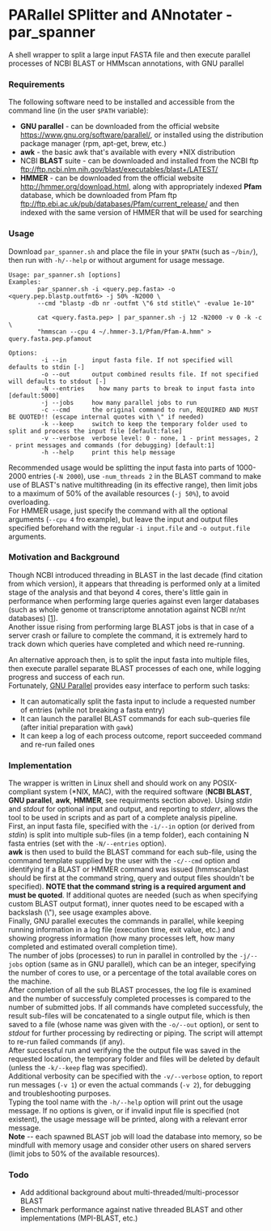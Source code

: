 # PARallel SPlitter and ANnotater - par_spanner
A shell wrapper to split a large input FASTA file and then execute parallel processes of NCBI BLAST or HMMscan annotations, with GNU parallel

### Requirements
The following software need to be installed and accessible from the command line (in the user `$PATH` variable):
* **GNU parallel** - can be downloaded from the official website <https://www.gnu.org/software/parallel/>, or installed using the distribution package manager (rpm, apt-get, brew, etc.)
* **awk** - the basic awk that's available with every \*NIX distribution
* NCBI **BLAST** suite - can be downloaded and installed from the NCBI ftp <ftp://ftp.ncbi.nlm.nih.gov/blast/executables/blast+/LATEST/>
* **HMMER** - can be downloaded from the official website <http://hmmer.org/download.html>, along with appropriately indexed **Pfam** database, which be downloaded from Pfam ftp <ftp://ftp.ebi.ac.uk/pub/databases/Pfam/current_release/> and then indexed with the same version of HMMER that will be used for searching  


### Usage
Download `par_spanner.sh` and place the file in your `$PATH` (such as `~/bin/`), then run with `-h/--help` or without argument for usage message.
```
Usage: par_spanner.sh [options]
Examples: 
        par_spanner.sh -i <query.pep.fasta> -o <query.pep.blastp.outfmt6> -j 50% -N2000 \
        --cmd "blastp -db nr -outfmt \"6 std stitle\" -evalue 1e-10"
        
        cat <query.fasta.pep> | par_spanner.sh -j 12 -N2000 -v 0 -k -c \
        "hmmscan --cpu 4 ~/.hmmer-3.1/Pfam/Pfam-A.hmm" > query.fasta.pep.pfamout
        
Options:
         -i --in       input fasta file. If not specified will defaults to stdin [-]
         -o --out      output combined results file. If not specified will defaults to stdout [-]
         -N --entries    how many parts to break to input fasta into [default:5000]
         -j --jobs     how many parallel jobs to run
         -c --cmd      the original command to run, REQUIRED AND MUST BE QUOTED!! (escape internal quotes with \" if needed)
         -k --keep     switch to keep the temporary folder used to split and process the input file [default:false]
         -v --verbose  verbose level: 0 - none, 1 - print messages, 2 - print messages and commands (for debugging) [default:1]
         -h --help     print this help message
```
Recommended usage would be splitting the input fasta into parts of 1000-2000 entries (`-N 2000`), use `-num_threads 2` in the BLAST command to make use of BLAST's native multithreading (in its effective range), then limit jobs to a maximum of 50% of the available resources (`-j 50%`), to avoid overloading.  
For HMMER usage, just specify the command with all the optional arguments (`--cpu 4` fro example), but leave the input and output files specified beforehand with the regular `-i input.file` and `-o output.file` arguments.

### Motivation and Background
Though NCBI introduced threading in BLAST in the last decade (find citation from which version), it appears that threading is performed only at a limited stage of the analysis and that beyond 4 cores, there's little gain in performance when performing large queries against even larger databases (such as whole genome ot transcriptome annotation against NCBI nr/nt databases) [[1](http://voorloopnul.com/blog/how-to-correctly-speed-up-blast-using-num_threads/)].  
Another issue rising from performing large BLAST jobs is that in case of a server crash or failure to complete the command, it is extremely hard to track down which queries have completed and which need re-running.

An alternative approach then, is to split the input fasta into multiple files, then execute parallel separate BLAST processes of each one, while logging progress and success of each run.  
Fortunately, [GNU Parallel](https://www.gnu.org/software/parallel/parallel_tutorial.html) provides easy interface to perform such tasks:
* It can automatically split the fasta input to include a requested number of entries (while not breaking a fasta entry)
* It can launch the parallel BLAST commands for each sub-queries file (after initial preparation with `gawk`)
* It can keep a log of each process outcome, report succeeded command and re-run failed ones

### Implementation
The wrapper is written in Linux shell and should work on any POSIX-compliant system (\*NIX, MAC), with the required software (**NCBI BLAST**, **GNU parallel**, **awk**, **HMMER**, see requirments section above). Using _stdin_ and _stdout_ for optional input and output, and reporting to _stderr_, allows the tool to be used in scripts and as part of a complete analysis pipeline.  
First, an input fasta file, specified with the `-i/--in` option (or derived from _stdin_) is split into multiple sub-files (in a temp folder), each containing N fasta entries (set with the `-N/--entries` option).  
**awk** is then used to build the BLAST command for each sub-file, using the command template supplied by the user with the `-c/--cmd` option and identifying if a BLAST or HMMER command was issued (hmmscan/blast should be first at the command string, query and output files shouldn't be specified). **NOTE that the command string is a required argument and must be quoted**. If additional quotes are needed (such as when specifying custom BLAST output format), inner quotes need to be escaped with a backslash (\\"), see usage examples above.  
Finally, GNU parallel executes the commands in parallel, while keeping running information in a log file (execution time, exit value, etc.) and showing progress information (how many processes left, how many completed and estimated overall completion time).  
The number of jobs (processes) to run in parallel in controlled by the `-j/--jobs` option (same as in GNU parallel), which can be an integer, specifying the number of cores to use, or a percentage of the total available cores on the machine.  
After completion of all the sub BLAST processes, the log file is examined and the number of successfuly completed processes is compared to the number of submitted jobs. If all commands have completed successfuly, the result sub-files will be concatenated to a single output file, which is then saved to a file (whose name was given with the `-o/--out` option), or sent to _stdout_ for further processing by redirecting or piping. The script will attempt to re-run failed commands (if any).  
After successful run and verifying the the output file was saved in the requested location, the temporary folder and files will be deleted by default (unless the `-k/--keep` flag was specified).  
Additional verbosity can be specified with the `-v/--verbose` option, to report run messages (`-v 1`) or even the actual commands (`-v 2`), for debugging and troubleshooting purposes.  
Typing the tool name with the `-h/--help` option will print out the usage message. If no options is given, or if invalid input file is specified (not existent), the usage message will be printed, along with a relevant error message.  
**Note** -- each spawned BLAST job will load the database into memory, so be mindfull with memory usage and consider other users on shared servers (limit jobs to 50% of the available resources).  

### Todo
* Add additional background about multi-threaded/multi-processor BLAST
* Benchmark performance against native threaded BLAST and other implementations (MPI-BLAST, etc.)
